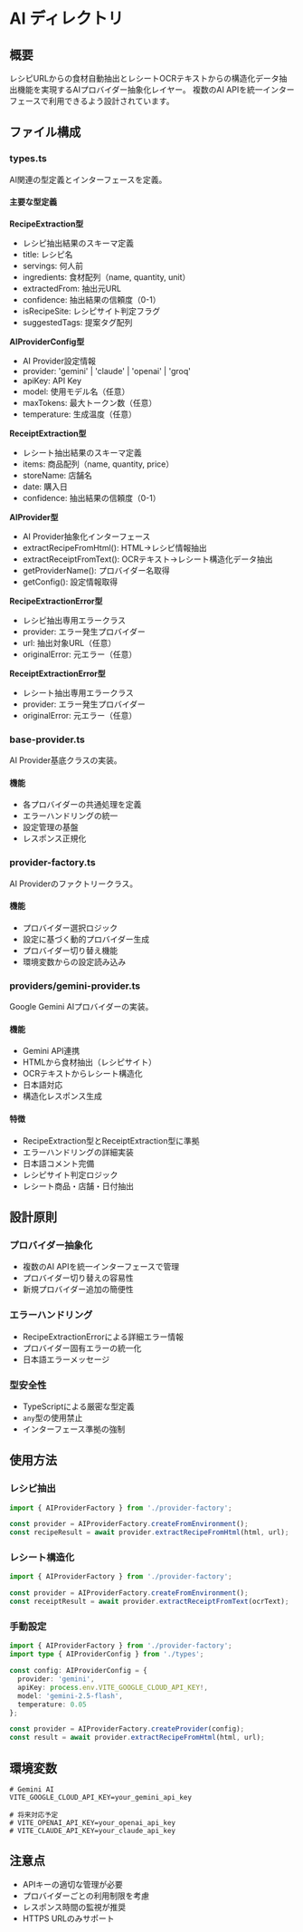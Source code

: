 # AI ディレクトリ

## 概要
レシピURLからの食材自動抽出とレシートOCRテキストからの構造化データ抽出機能を実現するAIプロバイダー抽象化レイヤー。
複数のAI APIを統一インターフェースで利用できるよう設計されています。

## ファイル構成

### types.ts
AI関連の型定義とインターフェースを定義。

#### 主要な型定義

**RecipeExtraction型**
- レシピ抽出結果のスキーマ定義
- title: レシピ名
- servings: 何人前
- ingredients: 食材配列（name, quantity, unit）
- extractedFrom: 抽出元URL
- confidence: 抽出結果の信頼度（0-1）
- isRecipeSite: レシピサイト判定フラグ
- suggestedTags: 提案タグ配列

**AIProviderConfig型**
- AI Provider設定情報
- provider: 'gemini' | 'claude' | 'openai' | 'groq'
- apiKey: API Key
- model: 使用モデル名（任意）
- maxTokens: 最大トークン数（任意）
- temperature: 生成温度（任意）

**ReceiptExtraction型**
- レシート抽出結果のスキーマ定義
- items: 商品配列（name, quantity, price）
- storeName: 店舗名
- date: 購入日
- confidence: 抽出結果の信頼度（0-1）

**AIProvider型**
- AI Provider抽象化インターフェース
- extractRecipeFromHtml(): HTML→レシピ情報抽出
- extractReceiptFromText(): OCRテキスト→レシート構造化データ抽出
- getProviderName(): プロバイダー名取得
- getConfig(): 設定情報取得

**RecipeExtractionError型**
- レシピ抽出専用エラークラス
- provider: エラー発生プロバイダー
- url: 抽出対象URL（任意）
- originalError: 元エラー（任意）

**ReceiptExtractionError型**
- レシート抽出専用エラークラス
- provider: エラー発生プロバイダー
- originalError: 元エラー（任意）

### base-provider.ts
AI Provider基底クラスの実装。

#### 機能
- 各プロバイダーの共通処理を定義
- エラーハンドリングの統一
- 設定管理の基盤
- レスポンス正規化

### provider-factory.ts
AI Providerのファクトリークラス。

#### 機能
- プロバイダー選択ロジック
- 設定に基づく動的プロバイダー生成
- プロバイダー切り替え機能
- 環境変数からの設定読み込み

### providers/gemini-provider.ts
Google Gemini AIプロバイダーの実装。

#### 機能
- Gemini API連携
- HTMLから食材抽出（レシピサイト）
- OCRテキストからレシート構造化
- 日本語対応
- 構造化レスポンス生成

#### 特徴
- RecipeExtraction型とReceiptExtraction型に準拠
- エラーハンドリングの詳細実装
- 日本語コメント完備
- レシピサイト判定ロジック
- レシート商品・店舗・日付抽出

## 設計原則

### プロバイダー抽象化
- 複数のAI APIを統一インターフェースで管理
- プロバイダー切り替えの容易性
- 新規プロバイダー追加の簡便性

### エラーハンドリング
- RecipeExtractionErrorによる詳細エラー情報
- プロバイダー固有エラーの統一化
- 日本語エラーメッセージ

### 型安全性
- TypeScriptによる厳密な型定義
- `any`型の使用禁止
- インターフェース準拠の強制

## 使用方法

### レシピ抽出
```typescript
import { AIProviderFactory } from './provider-factory';

const provider = AIProviderFactory.createFromEnvironment();
const recipeResult = await provider.extractRecipeFromHtml(html, url);
```

### レシート構造化
```typescript
import { AIProviderFactory } from './provider-factory';

const provider = AIProviderFactory.createFromEnvironment();
const receiptResult = await provider.extractReceiptFromText(ocrText);
```

### 手動設定
```typescript
import { AIProviderFactory } from './provider-factory';
import type { AIProviderConfig } from './types';

const config: AIProviderConfig = {
  provider: 'gemini',
  apiKey: process.env.VITE_GOOGLE_CLOUD_API_KEY!,
  model: 'gemini-2.5-flash',
  temperature: 0.05
};

const provider = AIProviderFactory.createProvider(config);
const result = await provider.extractRecipeFromHtml(html, url);
```

## 環境変数

```env
# Gemini AI
VITE_GOOGLE_CLOUD_API_KEY=your_gemini_api_key

# 将来対応予定
# VITE_OPENAI_API_KEY=your_openai_api_key
# VITE_CLAUDE_API_KEY=your_claude_api_key
```

## 注意点
- APIキーの適切な管理が必要
- プロバイダーごとの利用制限を考慮
- レスポンス時間の監視が推奨
- HTTPS URLのみサポート